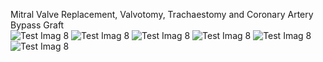  Mitral Valve Replacement, Valvotomy, Trachaestomy and Coronary Artery Bypass Graft</h1> 
 <br/>
![Test Imag 8](https://github.com/mosesnova/openheart/blob/main/heart.jpg)
![Test Imag 8](https://github.com/mosesnova/openheart/blob/main/scal.jpg)
![Test Imag 8](https://github.com/mosesnova/openheart/blob/main/sur.jpg)
![Test Imag 8](https://github.com/mosesnova/openheart/blob/main/lja0Kh17LLleh6DhtixEh7Z7T6D.jpg)
![Test Imag 8](https://github.com/mosesnova/openheart/blob/main/conc.jpg)
![Test Imag 8](https://github.com/mosesnova/openheart/blob/main/tee.jpg)
